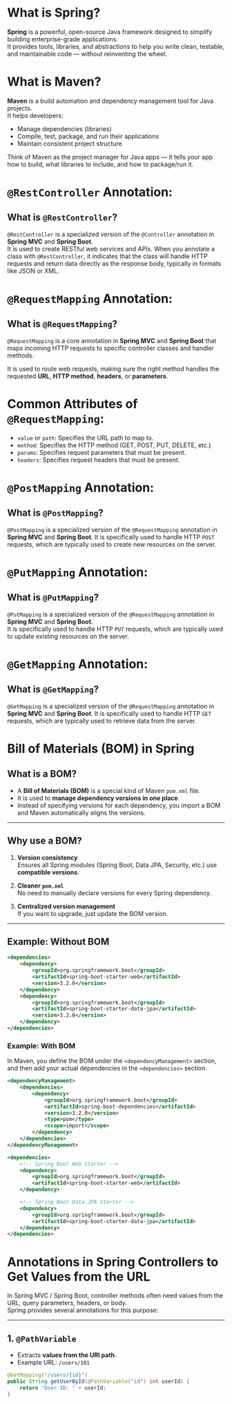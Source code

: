 # What is Spring?

**Spring** is a powerful, open-source Java framework designed to simplify building enterprise-grade applications.  
It provides tools, libraries, and abstractions to help you write clean, testable, and maintainable code — without
reinventing the wheel.

# What is Maven?

**Maven** is a build automation and dependency management tool for Java projects.  
It helps developers:

- Manage dependencies (libraries)
- Compile, test, package, and run their applications
- Maintain consistent project structure

Think of Maven as the project manager for Java apps — it tells your app how to build, what libraries to include, and how
to package/run it.

# `@RestController` Annotation:
## What is `@RestController`?

`@RestController` is a specialized version of the `@Controller` annotation in **Spring MVC** and **Spring Boot**.  
It is used to create RESTful web services and APIs.
When you annotate a class with `@RestController`, it indicates that the class will handle HTTP requests and return data directly as
the response body, typically in formats like JSON or XML.

# `@RequestMapping` Annotation:

## What is `@RequestMapping`?

`@RequestMapping` is a core annotation in **Spring MVC** and **Spring Boot** that maps incoming HTTP requests to specific controller classes and handler methods.

It is used to route web requests, making sure the right method handles the requested **URL**, **HTTP method**, **headers**, or **parameters**.

# Common Attributes of `@RequestMapping`:
- `value` or `path`: Specifies the URL path to map to.
- `method`: Specifies the HTTP method (GET, POST, PUT, DELETE, etc.)
- `params`: Specifies request parameters that must be present.
- `headers`: Specifies request headers that must be present.

# `@PostMapping` Annotation:
## What is `@PostMapping`?
`@PostMapping` is a specialized version of the `@RequestMapping` annotation in **Spring MVC** and **Spring Boot**.
It is specifically used to handle HTTP `POST` requests, which are typically used to create new resources on the server.

# `@PutMapping` Annotation:
## What is `@PutMapping`?

`@PutMapping` is a specialized version of the `@RequestMapping` annotation in **Spring MVC** and **Spring Boot**.  
It is specifically used to handle HTTP `PUT` requests, which are typically used to update existing resources on the server.

# `@GetMapping` Annotation:
## What is `@GetMapping`?
`@GetMapping` is a specialized version of the `@RequestMapping` annotation in **Spring MVC** and **Spring Boot**.
It is specifically used to handle HTTP `GET` requests, which are typically used to retrieve data from the server.


# Bill of Materials (BOM) in Spring

## What is a BOM?
- A **Bill of Materials (BOM)** is a special kind of Maven `pom.xml` file.
- It is used to **manage dependency versions in one place**.
- Instead of specifying versions for each dependency, you import a BOM and Maven automatically aligns the versions.

---

## Why use a BOM?
1. **Version consistency**  
   Ensures all Spring modules (Spring Boot, Data JPA, Security, etc.) use **compatible versions**.

2. **Cleaner `pom.xml`**  
   No need to manually declare versions for every Spring dependency.

3. **Centralized version management**  
   If you want to upgrade, just update the BOM version.

---

## Example: Without BOM
```xml
<dependencies>
    <dependency>
        <groupId>org.springframework.boot</groupId>
        <artifactId>spring-boot-starter-web</artifactId>
        <version>3.2.0</version>
    </dependency>
    <dependency>
        <groupId>org.springframework.boot</groupId>
        <artifactId>spring-boot-starter-data-jpa</artifactId>
        <version>3.2.0</version>
    </dependency>
</dependencies>
```

### Example: With BOM
In Maven, you define the BOM under the `<dependencyManagement>` section, and then add your actual dependencies in the `<dependencies>` section.

```xml
<dependencyManagement>
    <dependencies>
        <dependency>
            <groupId>org.springframework.boot</groupId>
            <artifactId>spring-boot-dependencies</artifactId>
            <version>3.2.0</version>
            <type>pom</type>
            <scope>import</scope>
        </dependency>
    </dependencies>
</dependencyManagement>

<dependencies>
    <!-- Spring Boot Web Starter -->
    <dependency>
        <groupId>org.springframework.boot</groupId>
        <artifactId>spring-boot-starter-web</artifactId>
    </dependency>

    <!-- Spring Boot Data JPA Starter -->
    <dependency>
        <groupId>org.springframework.boot</groupId>
        <artifactId>spring-boot-starter-data-jpa</artifactId>
    </dependency>
</dependencies>
```

# Annotations in Spring Controllers to Get Values from the URL

In Spring MVC / Spring Boot, controller methods often need values from the URL, query parameters, headers, or body.  
Spring provides several annotations for this purpose:

---

## 1. `@PathVariable`
- Extracts **values from the URI path**.
- Example URL: `/users/101`

```java
@GetMapping("/users/{id}")
public String getUserById(@PathVariable("id") int userId) {
    return "User ID: " + userId;
}
```
